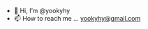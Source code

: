 - 👋 Hi, I’m @yookyhy
- 📫 How to reach me ... yookyhy@gmail.com

<!---
yookyhy/yookyhy is a ✨ special ✨ repository because its `README.md` (this file) appears on your GitHub profile.
You can click the Preview link to take a look at your changes.
--->
